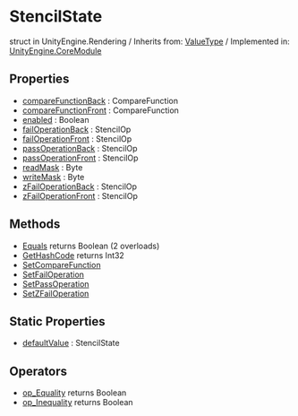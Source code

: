 # StencilState
struct in UnityEngine.Rendering
 / Inherits from: <a href="https://docs.unity3d.com/6000.0/Documentation/ScriptReference/ValueType.html">ValueType</a> / Implemented in: <a href="https://docs.unity3d.com/6000.0/Documentation/ScriptReference/UnityEngine.CoreModule.html">UnityEngine.CoreModule</a>

## Properties
- <a href="https://docs.unity3d.com/6000.0/Documentation/ScriptReference/StencilState-compareFunctionBack.html">compareFunctionBack</a> : CompareFunction
- <a href="https://docs.unity3d.com/6000.0/Documentation/ScriptReference/StencilState-compareFunctionFront.html">compareFunctionFront</a> : CompareFunction
- <a href="https://docs.unity3d.com/6000.0/Documentation/ScriptReference/StencilState-enabled.html">enabled</a> : Boolean
- <a href="https://docs.unity3d.com/6000.0/Documentation/ScriptReference/StencilState-failOperationBack.html">failOperationBack</a> : StencilOp
- <a href="https://docs.unity3d.com/6000.0/Documentation/ScriptReference/StencilState-failOperationFront.html">failOperationFront</a> : StencilOp
- <a href="https://docs.unity3d.com/6000.0/Documentation/ScriptReference/StencilState-passOperationBack.html">passOperationBack</a> : StencilOp
- <a href="https://docs.unity3d.com/6000.0/Documentation/ScriptReference/StencilState-passOperationFront.html">passOperationFront</a> : StencilOp
- <a href="https://docs.unity3d.com/6000.0/Documentation/ScriptReference/StencilState-readMask.html">readMask</a> : Byte
- <a href="https://docs.unity3d.com/6000.0/Documentation/ScriptReference/StencilState-writeMask.html">writeMask</a> : Byte
- <a href="https://docs.unity3d.com/6000.0/Documentation/ScriptReference/StencilState-zFailOperationBack.html">zFailOperationBack</a> : StencilOp
- <a href="https://docs.unity3d.com/6000.0/Documentation/ScriptReference/StencilState-zFailOperationFront.html">zFailOperationFront</a> : StencilOp

## Methods
- <a href="https://docs.unity3d.com/6000.0/Documentation/ScriptReference/StencilState.Equals.html">Equals</a> returns Boolean (2 overloads)
- <a href="https://docs.unity3d.com/6000.0/Documentation/ScriptReference/StencilState.GetHashCode.html">GetHashCode</a> returns Int32
- <a href="https://docs.unity3d.com/6000.0/Documentation/ScriptReference/StencilState.SetCompareFunction.html">SetCompareFunction</a>
- <a href="https://docs.unity3d.com/6000.0/Documentation/ScriptReference/StencilState.SetFailOperation.html">SetFailOperation</a>
- <a href="https://docs.unity3d.com/6000.0/Documentation/ScriptReference/StencilState.SetPassOperation.html">SetPassOperation</a>
- <a href="https://docs.unity3d.com/6000.0/Documentation/ScriptReference/StencilState.SetZFailOperation.html">SetZFailOperation</a>

## Static Properties
- <a href="https://docs.unity3d.com/6000.0/Documentation/ScriptReference/StencilState-defaultValue.html">defaultValue</a> : StencilState

## Operators
- <a href="https://docs.unity3d.com/6000.0/Documentation/ScriptReference/StencilState.op_Equality.html">op_Equality</a> returns Boolean
- <a href="https://docs.unity3d.com/6000.0/Documentation/ScriptReference/StencilState.op_Inequality.html">op_Inequality</a> returns Boolean
